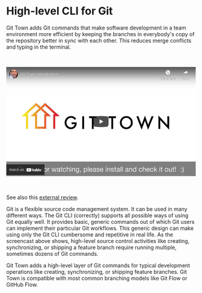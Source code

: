 # High-level CLI for Git

Git Town adds Git commands that make software development in a team environment
more efficient by keeping the branches in everybody's copy of the repository
better in sync with each other. This reduces merge conflicts and typing in the
terminal.

<br>
<p align="center">
  <a href="https://youtu.be/4QDgQajqxRw" target="_blank">
    <img src="video.jpg" width="517" height="290" alt="screencast">
  </a>
</p>
<br>

See also this
[external review](https://www.softpedia.com/get/Programming/Other-Programming-Files/Git-Town.shtml).

Git is a flexible source code management system. It can be used in many
different ways. The Git CLI (correctly) supports all possible ways of using Git
equally well. It provides basic, generic commands out of which Git users can
implement their particular Git workflows. This generic design can make using
only the Git CLI cumbersome and repetitive in real life. As the screencast above
shows, high-level source control activities like creating, synchronizing, or
shipping a feature branch require running multiple, sometimes dozens of Git
commands.

Git Town adds a high-level layer of Git commands for typical development
operations like creating, synchronizing, or shipping feature branches. Git Town
is compatible with most common branching models like Git Flow or GitHub Flow.
